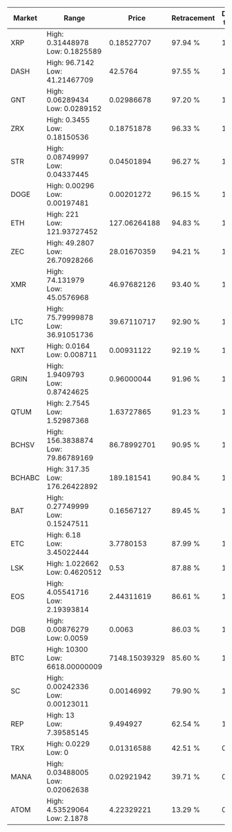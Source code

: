 | Market | Range | Price| Retracement | Doubles to 50% |
| --- | --- | --- | --- | --- |
| XRP | High: 0.31448978<br />Low: 0.1825589 | 0.18527707 | 97.94 % | 1.34 |
| DASH | High: 96.7142<br />Low: 41.21467709 | 42.5764 | 97.55 % | 1.62 |
| GNT | High: 0.06289434<br />Low: 0.0289152 | 0.02986678 | 97.20 % | 1.54 |
| ZRX | High: 0.3455<br />Low: 0.18150536 | 0.18751878 | 96.33 % | 1.41 |
| STR | High: 0.08749997<br />Low: 0.04337445 | 0.04501894 | 96.27 % | 1.45 |
| DOGE | High: 0.00296<br />Low: 0.00197481 | 0.00201272 | 96.15 % | 1.23 |
| ETH | High: 221<br />Low: 121.93727452 | 127.06264188 | 94.83 % | 1.35 |
| ZEC | High: 49.2807<br />Low: 26.70928266 | 28.01670359 | 94.21 % | 1.36 |
| XMR | High: 74.131979<br />Low: 45.0576968 | 46.97682126 | 93.40 % | 1.27 |
| LTC | High: 75.79999878<br />Low: 36.91051736 | 39.67110717 | 92.90 % | 1.42 |
| NXT | High: 0.0164<br />Low: 0.008711 | 0.00931122 | 92.19 % | 1.35 |
| GRIN | High: 1.9409793<br />Low: 0.87424625 | 0.96000044 | 91.96 % | 1.47 |
| QTUM | High: 2.7545<br />Low: 1.52987368 | 1.63727865 | 91.23 % | 1.31 |
| BCHSV | High: 156.3838874<br />Low: 79.86789169 | 86.78992701 | 90.95 % | 1.36 |
| BCHABC | High: 317.35<br />Low: 176.26422892 | 189.181541 | 90.84 % | 1.30 |
| BAT | High: 0.27749999<br />Low: 0.15247511 | 0.16567127 | 89.45 % | 1.30 |
| ETC | High: 6.18<br />Low: 3.45022444 | 3.7780153 | 87.99 % | 1.27 |
| LSK | High: 1.022662<br />Low: 0.4620512 | 0.53 | 87.88 % | 1.40 |
| EOS | High: 4.05541716<br />Low: 2.19393814 | 2.44311619 | 86.61 % | 1.28 |
| DGB | High: 0.00876279<br />Low: 0.0059 | 0.0063 | 86.03 % | 1.16 |
| BTC | High: 10300<br />Low: 6618.00000009 | 7148.15039329 | 85.60 % | 1.18 |
| SC | High: 0.00242336<br />Low: 0.00123011 | 0.00146992 | 79.90 % | 1.24 |
| REP | High: 13<br />Low: 7.39585145 | 9.494927 | 62.54 % | 1.07 |
| TRX | High: 0.0229<br />Low: 0 | 0.01316588 | 42.51 % | 0.00 |
| MANA | High: 0.03488005<br />Low: 0.02062638 | 0.02921942 | 39.71 % | 0.00 |
| ATOM | High: 4.53529064<br />Low: 2.1878 | 4.22329221 | 13.29 % | 0.00 |
